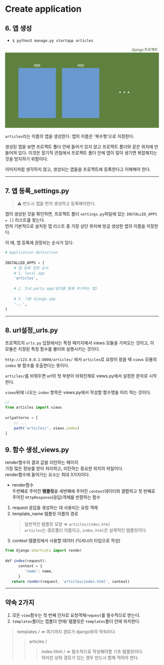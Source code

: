 # Create application

## 6. 앱 생성

- `$ python3 manage.py startapp articles`

![프로젝트와 앱](/Django/%ED%94%84%EB%A1%9C%EC%A0%9D%ED%8A%B8%EC%99%80%20%EC%95%B1.png)

`articles`라는 이름의 앱을 생성한다. 앱의 이름은 '복수형'으로 지정한다.

생성된 앱을 보면 프로젝트 폴더 안에 들어가 있지 않고 프로젝트 폴더와 같은 위치에 만들어져 있다.
이것은 장기적 관점에서 프로젝트 폴더 안에 앱이 많이 생기면 복잡해지는 것을 방지하기 위함이다.

이미지처럼 생각하지 않고, 생성되는 앱들을 프로젝트에 등록한다고 이해해야 한다.

---

## 7. 앱 등록\_settings.py

> ⚠️ 반드시 앱을 먼저 생성하고 등록해야한다.

앱이 생성된 것을 확인하면, 프로젝트 폴더 `settings.py`파일에 있는 `INSTALLED_APPS = []` 리스트를 찾는다.\
먼저 기본적으로 설치된 앱 리스트 중 가장 상단 위치에 방금 생성한 앱의 이름을 저장한다.

이 때, 앱 등록에 권장되는 순서가 있다.

```python
# Application definition

INSTALLED_APPS = [
    # 앱 등록 권장 순서
    # 1. local app
    'articles',

    # 2. 3rd party app(설치를 통해 추가하는 앱)

    # 3. 기본 django app
    '...',
]
```

---

## 8. url설정\_urls.py

프로젝트의 `urls.py` 입장에서는 특정 패키지에서 views 모듈을 가져오는 것이고, 이 모듈은 지정된 특정 함수를 불러와 실행시키는 것이다.

`http://123.0.0.1:8000/articles/` 에서 `articles`로 요청이 왔을 때 `views` 모듈의 `index` 뷰 함수를 호출한다는 뜻이다.

`articles/`를 비워두면 url의 첫 부분이 비워진채로 views.py에서 설정한 문자로 시작한다.

`views`뒤에 나오는 `index` 항목은 views.py에서 작성할 함수명을 미리 적는 것이다.

```js
// ...
from articles import views

urlpatterns = [
    // ...
    path('articles/', views.index)
]
```

## 9. 함수 생성\_views.py

render함수의 결과 값을 리턴하는 페이지\
가장 많은 정보를 받아 처리하고, 리턴하는 중요한 위치의 파일이다.\
render함수에 들어가는 요소는 최대 3가지이다.

- render함수\
   두번째로 주어진 **템플릿**을 세번째에 주어진 `context`데이터와 결합하고 첫 번째로 주어진 `HttpResponse`(응답)객체를 반환하는 함수

1. request
   응답을 생성하는 데 사용되는 요청 객체
2. template_name
   템플릿 이름의 경로
   > 일반적인 템플릿 모양 &rArr; `articles/index.html`\
   > `articles`는 경로폴더 이름이고, `index.html`은 실제적인 템플릿이다.
3. context
   템플릿에서 사용할 데이터 (딕셔너리 타입으로 작성)

```js
from django.shortcuts import render

def index(request):
      context = {
         'name': name,
      }
   return render(request, 'articles/index.html', context)
```

---

## 약속 2가지

1. 모든 `view`함수는 첫 번째 인자로 요청객체`request`를 필수적으로 받는다.
2. `templates`폴더는 앱폴더 안에/ 템플릿은 `templates`폴더 안에 위치한다.

> templates / &rArr; 여기까지 경로가 django와의 약속이다.
>
> > articles /
> >
> > > index.html / &rArr; 필수적으로 작성해야할 기초 템플릿이다.\
> > > 하지만 상위 경로가 있는 경우 반드시 함께 적어야 한다.
